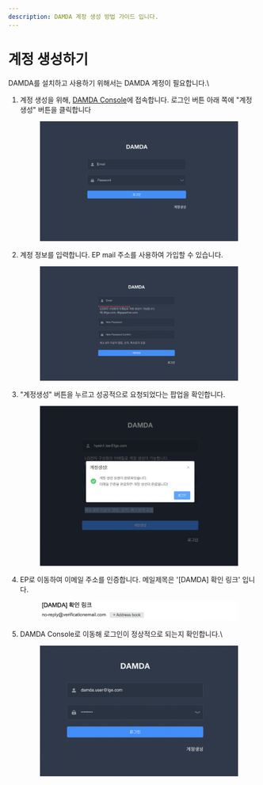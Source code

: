 ```yaml
---
description: DAMDA 계정 생성 방법 가이드 입니다.
---
```


# 계정 생성하기

DAMDA를 설치하고 사용하기 위해서는 DAMDA 계정이 필요합니다.\


1.  계정 생성을 위해, [DAMDA Console](http://damda.lge.com/)에 접속합니다. 로그인 버튼 아래 쪽에 "계정생성" 버튼을 클릭합니다

    <figure><img src="../../../.gitbook/assets/image (8) (1).png" alt=""><figcaption></figcaption></figure>


2.  계정 정보를 입력합니다. EP mail 주소를 사용하여 가입할 수 있습니다.

    <figure><img src="../../../.gitbook/assets/image (16).png" alt=""><figcaption></figcaption></figure>


3.  "계정생성" 버튼을 누르고 성공적으로 요청되었다는 팝업을 확인합니다.

    <figure><img src="../../../.gitbook/assets/image (22).png" alt=""><figcaption></figcaption></figure>
4.  EP로 이동하여 이메일 주소를 인증합니다. 메일제목은 '\[DAMDA] 확인 링크' 입니다.

    <figure><img src="../../../.gitbook/assets/image (30).png" alt=""><figcaption></figcaption></figure>
5.  DAMDA Console로 이동해 로그인이 정상적으로 되는지 확인합니다.\


    <figure><img src="../../../.gitbook/assets/image (32).png" alt=""><figcaption></figcaption></figure>

